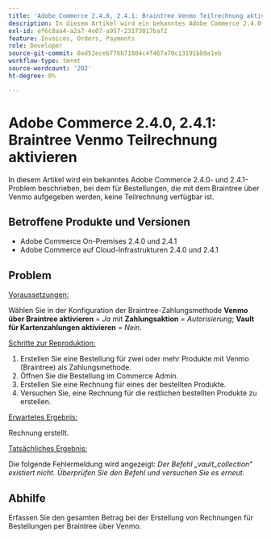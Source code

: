 ```yaml
---
title: 'Adobe Commerce 2.4.0, 2.4.1: Braintree Venmo Teilrechnung aktivieren'
description: In diesem Artikel wird ein bekanntes Adobe Commerce 2.4.0- und 2.4.1-Problem beschrieben, bei dem für Bestellungen, die mit dem Braintree über Venmo aufgegeben werden, keine Teilrechnung verfügbar ist.
exl-id: ef6c8aa4-a2a7-4e07-a957-23173017baf2
feature: Invoices, Orders, Payments
role: Developer
source-git-commit: 0ad52eceb776b71604c4f467a70c13191bb9a1eb
workflow-type: tm+mt
source-wordcount: '202'
ht-degree: 0%

---
```


# Adobe Commerce 2.4.0, 2.4.1: Braintree Venmo Teilrechnung aktivieren

In diesem Artikel wird ein bekanntes Adobe Commerce 2.4.0- und 2.4.1-Problem beschrieben, bei dem für Bestellungen, die mit dem Braintree über Venmo aufgegeben werden, keine Teilrechnung verfügbar ist.

## Betroffene Produkte und Versionen

* Adobe Commerce On-Premises 2.4.0 und 2.4.1
* Adobe Commerce auf Cloud-Infrastrukturen 2.4.0 und 2.4.1

## Problem

<u>Voraussetzungen:</u>

Wählen Sie in der Konfiguration der Braintree-Zahlungsmethode **Venmo über Braintree aktivieren** = *Ja* mit **Zahlungsaktion** = *Autorisierung*; **Vault für Kartenzahlungen aktivieren** = *Nein*.

<u>Schritte zur Reproduktion:</u>

1. Erstellen Sie eine Bestellung für zwei oder mehr Produkte mit Venmo (Braintree) als Zahlungsmethode.
1. Öffnen Sie die Bestellung im Commerce Admin.
1. Erstellen Sie eine Rechnung für eines der bestellten Produkte.
1. Versuchen Sie, eine Rechnung für die restlichen bestellten Produkte zu erstellen.

<u>Erwartetes Ergebnis:</u>

Rechnung erstellt.

<u>Tatsächliches Ergebnis:</u>

Die folgende Fehlermeldung wird angezeigt: *Der Befehl „vault\_collection“ existiert nicht. Überprüfen Sie den Befehl und versuchen Sie es erneut.*

## Abhilfe

Erfassen Sie den gesamten Betrag bei der Erstellung von Rechnungen für Bestellungen per Braintree über Venmo.

